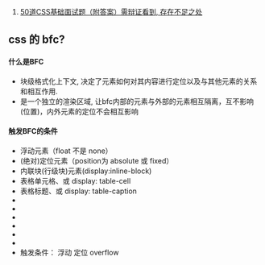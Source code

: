1. [50道CSS基础面试题（附答案）需辩证看到, 存在不足之处](https://segmentfault.com/a/1190000013325778)


## css 的 bfc?
  #### 什么是BFC
  * 块级格式化上下文,  决定了元素如何对其内容进行定位以及与其他元素的关系和相互作用.
  * 是一个独立的渲染区域, 让bfc内部的元素与外部的元素相互隔离，互不影响(位置)，内外元素的定位不会相互影响

  #### 触发BFC的条件
  * 浮动元素（float 不是 none）
  * (绝对)定位元素（position为 absolute 或 fixed）
  * 内联块(行级块)元素(display:inline-block)
  * 表格单元格、或 display: table-cell
  * 表格标题、或 display: table-caption
  * 
  * 
  * 
  * 
  * 
  * 
  * 触发条件：  浮动 定位 overflow